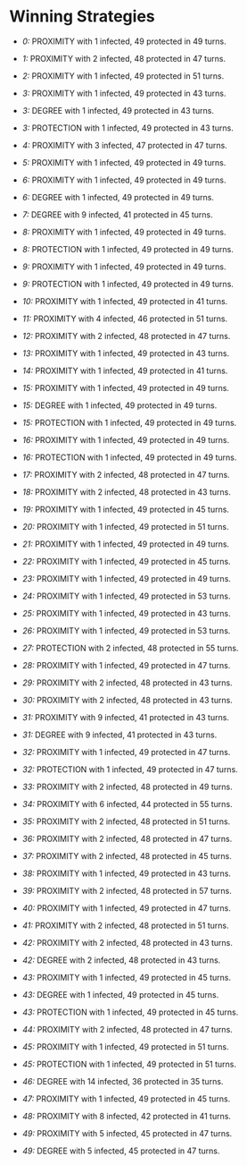 # Winning Strategies

* _0:_ PROXIMITY with 1 infected, 49 protected in 49 turns.


* _1:_ PROXIMITY with 2 infected, 48 protected in 47 turns.


* _2:_ PROXIMITY with 1 infected, 49 protected in 51 turns.


* _3:_ PROXIMITY with 1 infected, 49 protected in 43 turns.


* _3:_ DEGREE with 1 infected, 49 protected in 43 turns.


* _3:_ PROTECTION with 1 infected, 49 protected in 43 turns.


* _4:_ PROXIMITY with 3 infected, 47 protected in 47 turns.


* _5:_ PROXIMITY with 1 infected, 49 protected in 49 turns.


* _6:_ PROXIMITY with 1 infected, 49 protected in 49 turns.


* _6:_ DEGREE with 1 infected, 49 protected in 49 turns.


* _7:_ DEGREE with 9 infected, 41 protected in 45 turns.


* _8:_ PROXIMITY with 1 infected, 49 protected in 49 turns.


* _8:_ PROTECTION with 1 infected, 49 protected in 49 turns.


* _9:_ PROXIMITY with 1 infected, 49 protected in 49 turns.


* _9:_ PROTECTION with 1 infected, 49 protected in 49 turns.


* _10:_ PROXIMITY with 1 infected, 49 protected in 41 turns.


* _11:_ PROXIMITY with 4 infected, 46 protected in 51 turns.


* _12:_ PROXIMITY with 2 infected, 48 protected in 47 turns.


* _13:_ PROXIMITY with 1 infected, 49 protected in 43 turns.


* _14:_ PROXIMITY with 1 infected, 49 protected in 41 turns.


* _15:_ PROXIMITY with 1 infected, 49 protected in 49 turns.


* _15:_ DEGREE with 1 infected, 49 protected in 49 turns.


* _15:_ PROTECTION with 1 infected, 49 protected in 49 turns.


* _16:_ PROXIMITY with 1 infected, 49 protected in 49 turns.


* _16:_ PROTECTION with 1 infected, 49 protected in 49 turns.


* _17:_ PROXIMITY with 2 infected, 48 protected in 47 turns.


* _18:_ PROXIMITY with 2 infected, 48 protected in 43 turns.


* _19:_ PROXIMITY with 1 infected, 49 protected in 45 turns.


* _20:_ PROXIMITY with 1 infected, 49 protected in 51 turns.


* _21:_ PROXIMITY with 1 infected, 49 protected in 49 turns.


* _22:_ PROXIMITY with 1 infected, 49 protected in 45 turns.


* _23:_ PROXIMITY with 1 infected, 49 protected in 49 turns.


* _24:_ PROXIMITY with 1 infected, 49 protected in 53 turns.


* _25:_ PROXIMITY with 1 infected, 49 protected in 43 turns.


* _26:_ PROXIMITY with 1 infected, 49 protected in 53 turns.


* _27:_ PROTECTION with 2 infected, 48 protected in 55 turns.


* _28:_ PROXIMITY with 1 infected, 49 protected in 47 turns.


* _29:_ PROXIMITY with 2 infected, 48 protected in 43 turns.


* _30:_ PROXIMITY with 2 infected, 48 protected in 43 turns.


* _31:_ PROXIMITY with 9 infected, 41 protected in 43 turns.


* _31:_ DEGREE with 9 infected, 41 protected in 43 turns.


* _32:_ PROXIMITY with 1 infected, 49 protected in 47 turns.


* _32:_ PROTECTION with 1 infected, 49 protected in 47 turns.


* _33:_ PROXIMITY with 2 infected, 48 protected in 49 turns.


* _34:_ PROXIMITY with 6 infected, 44 protected in 55 turns.


* _35:_ PROXIMITY with 2 infected, 48 protected in 51 turns.


* _36:_ PROXIMITY with 2 infected, 48 protected in 47 turns.


* _37:_ PROXIMITY with 2 infected, 48 protected in 45 turns.


* _38:_ PROXIMITY with 1 infected, 49 protected in 43 turns.


* _39:_ PROXIMITY with 2 infected, 48 protected in 57 turns.


* _40:_ PROXIMITY with 1 infected, 49 protected in 47 turns.


* _41:_ PROXIMITY with 2 infected, 48 protected in 51 turns.


* _42:_ PROXIMITY with 2 infected, 48 protected in 43 turns.


* _42:_ DEGREE with 2 infected, 48 protected in 43 turns.


* _43:_ PROXIMITY with 1 infected, 49 protected in 45 turns.


* _43:_ DEGREE with 1 infected, 49 protected in 45 turns.


* _43:_ PROTECTION with 1 infected, 49 protected in 45 turns.


* _44:_ PROXIMITY with 2 infected, 48 protected in 47 turns.


* _45:_ PROXIMITY with 1 infected, 49 protected in 51 turns.


* _45:_ PROTECTION with 1 infected, 49 protected in 51 turns.


* _46:_ DEGREE with 14 infected, 36 protected in 35 turns.


* _47:_ PROXIMITY with 1 infected, 49 protected in 45 turns.


* _48:_ PROXIMITY with 8 infected, 42 protected in 41 turns.


* _49:_ PROXIMITY with 5 infected, 45 protected in 47 turns.


* _49:_ DEGREE with 5 infected, 45 protected in 47 turns.


